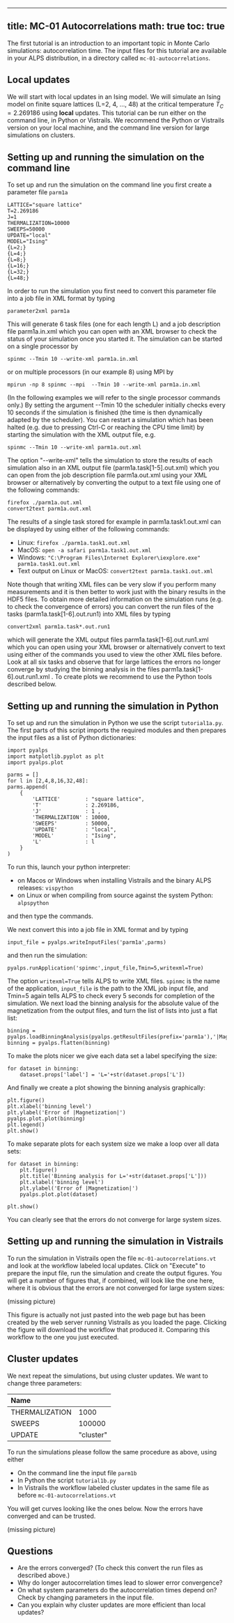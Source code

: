 
---
title: MC-01 Autocorrelations
math: true
toc: true
---

The first tutorial is an introduction to an important topic in Monte Carlo simulations: autocorrelation time. The input files for this tutorial are available in your ALPS distribution, in a directory called `mc-01-autocorrelations`.

## Local updates

We will start with local updates in an Ising model. We will simulate an Ising model on finite square lattices (L=2, 4, ..., 48) at the critical temperature $T_C=2.269186$ using **local** updates.
This tutorial can be run either on the command line, in Python or Vistrails. We recommend the Python or Vistrails version on your local machine, and the command line version for large simulations on clusters.

## Setting up and running the simulation on the command line 

To set up and run the simulation on the command line you first create a parameter file `parm1a`

    LATTICE="square lattice"
    T=2.269186
    J=1
    THERMALIZATION=10000
    SWEEPS=50000  
    UPDATE="local"
    MODEL="Ising"
    {L=2;}
    {L=4;}
    {L=8;}
    {L=16;}
    {L=32;}
    {L=48;}

In order to run the simulation you first need to convert this parameter file into a job file in XML format by typing

    parameter2xml parm1a

This will generate 6 task files (one for each length L) and a job description file parm1a.in.xml which you can open with an XML browser to check the status of your simulation once you started it. The simulation can be started on a single processor by

    spinmc --Tmin 10 --write-xml parm1a.in.xml

or on multiple processors (in our example 8) using MPI by

    mpirun -np 8 spinmc --mpi  --Tmin 10 --write-xml parm1a.in.xml 

(In the following examples we will refer to the single processor commands only.) By setting the argument --Tmin 10 the scheduler initially checks every 10 seconds if the simulation is finished (the time is then dynamically adapted by the scheduler).
You can restart a simulation which has been halted (e.g. due to pressing Ctrl-C or reaching the CPU time limit) by starting the simulation with the XML output file, e.g.

    spinmc --Tmin 10 --write-xml parm1a.out.xml

The option "--write-xml" tells the simulation to store the results of each simulation also in an XML output file (parm1a.task\[1-5\].out.xml) which you can open from the job description file parm1a.out.xml using your XML browser or alternatively by converting the output to a text file using one of the following commands:

    firefox ./parm1a.out.xml
    convert2text parm1a.out.xml

The results of a single task stored for example in parm1a.task1.out.xml can be displayed by using either of the following commands:

- Linux: `firefox ./parm1a.task1.out.xml`
- MacOS: `open -a safari parm1a.task1.out.xml`
- Windows: `"C:\Program Files\Internet Explorer\iexplore.exe" parm1a.task1.out.xml`
- Text output on Linux or MacOS: `convert2text parm1a.task1.out.xml`

Note though that writing XML files can be very slow if you perform many measurements and it is then better to work just with the binary results in the HDF5 files.
To obtain more detailed information on the simulation runs (e.g. to check the convergence of errors) you can convert the run files of the tasks (parm1a.task\[1-6\].out.run1) into XML files by typing

    convert2xml parm1a.task*.out.run1

which will generate the XML output files parm1a.task\[1-6\].out.run1.xml which you can open using your XML browser or alternatively convert to text using either of the commands you used to view the other XML files before.
Look at all six tasks and observe that for large lattices the errors no longer converge by studying the binning analysis in the files parm1a.task\[1-6\].out.run1.xml . To create plots we recommend to use the Python tools described below.

## Setting up and running the simulation in Python

To set up and run the simulation in Python we use the script `tutorial1a.py`. The first parts of this script imports the required modules and then prepares the input files as a list of Python dictionaries:

    import pyalps
    import matplotlib.pyplot as plt
    import pyalps.plot

    parms = []
    for l in [2,4,8,16,32,48]:
    parms.append(
        {
            'LATTICE'        : "square lattice",
            'T'              : 2.269186,
            'J'              : 1 ,
            'THERMALIZATION' : 10000,
            'SWEEPS'         : 50000,
            'UPDATE'         : "local",
            'MODEL'          : "Ising",
            'L'              : l
        }
    )

To run this, launch your python interpreter:

- on Macos or Windows when installing Vistrails and the binary ALPS releases: `vispython`
- on Linux or when compiling from source against the system Python: `alpspython`

and then type the commands.

We next convert this into a job file in XML format and by typing

    input_file = pyalps.writeInputFiles('parm1a',parms)

and then run the simulation:

    pyalps.runApplication('spinmc',input_file,Tmin=5,writexml=True)

The option `writexml=True` tells ALPS to write XML files. `spinmc` is the name of the application, `input_file` is the path to the XML job input file, and Tmin=5 again tells ALPS to check every 5 seconds for completion of the simulation.
We next load the binning analysis for the absolute value of the magnetization from the output files, and turn the list of lists into just a flat list:

    binning = pyalps.loadBinningAnalysis(pyalps.getResultFiles(prefix='parm1a'),'|Magnetization|')
    binning = pyalps.flatten(binning)

To make the plots nicer we give each data set a label specifying the size:

    for dataset in binning:
        dataset.props['label'] = 'L='+str(dataset.props['L'])

And finally we create a plot showing the binning analysis graphically:

    plt.figure()
    plt.xlabel('binning level')
    plt.ylabel('Error of |Magnetization|')
    pyalps.plot.plot(binning)
    plt.legend()
    plt.show()

To make separate plots for each system size we make a loop over all data sets:

    for dataset in binning:
        plt.figure()
        plt.title('Binning analysis for L='+str(dataset.props['L']))
        plt.xlabel('binning level')
        plt.ylabel('Error of |Magnetization|')
        pyalps.plot.plot(dataset)
    
    plt.show()

You can clearly see that the errors do not converge for large system sizes.

## Setting up and running the simulation in Vistrails

To run the simulation in Vistrails open the file `mc-01-autocorrelations.vt` and look at the workflow labeled local updates. Click on "Execute" to prepare the input file, run the simulation and create the output figures.
You will get a number of figures that, if combined, will look like the one here, where it is obvious that the errors are not converged for large system sizes:

(missing picture)

This figure is actually not just pasted into the web page but has been created by the web server running Vistrails as you loaded the page. Clicking the figure will download the workflow that produced it. Comparing this workflow to the one you just executed.

## Cluster updates

We next repeat the simulations, but using cluster updates. We want to change three parameters:

| **Name** |  |
| :------- | :------- |
| THERMALIZATION | 1000 |
| SWEEPS | 100000 |
| UPDATE | "cluster" |

To run the simulations please follow the same procedure as above, using either
- On the command line the input file `parm1b`
- In Python the script `tutorial1b.py`
- In Vistrails the workflow labeled cluster updates in the same file as before `mc-01-autocorrelations.vt`

You will get curves looking like the ones below. Now the errors have converged and can be trusted.

(missing picture)


## Questions

- Are the errors converged? (To check this convert the run files as described above.)
- Why do longer autocorrelation times lead to slower error convergence?
- On what system parameters do the autocorrelation times depend on? Check by changing parameters in the input file.
- Can you explain why cluster updates are more efficient than local updates?


    

